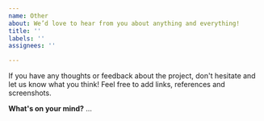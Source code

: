 ```yaml
---
name: Other
about: We’d love to hear from you about anything and everything!
title: ''
labels: ''
assignees: ''

---
```


If you have any thoughts or feedback about the project, don't hesitate and let us know what you think!
Feel free to add links, references and screenshots.

**What's on your mind?**
...
